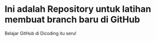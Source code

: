# Ini adalah Repository untuk latihan membuat branch baru di GitHub
Belajar GitHub di Dicoding itu seru!